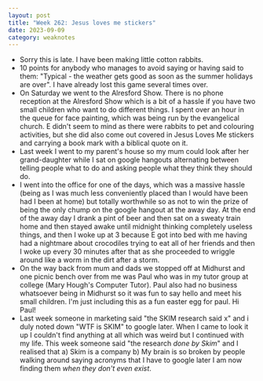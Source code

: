 ```yaml
---
layout: post
title: "Week 262: Jesus loves me stickers"
date: 2023-09-09
category: weaknotes
---
```

* Sorry this is late. I have been making little cotton rabbits.
* 10 points for anybody who manages to avoid saying or having said to them: "Typical - the weather gets good as soon as the summer holidays are over". I have already lost this game several times over.
* On Saturday we went to the Alresford Show. There is no phone reception at the Alresford Show which is a bit of a hassle if you have two small children who want to do different things. I spent over an hour in the queue for face painting, which was being run by the evangelical church. E didn't seem to mind as there were rabbits to pet and colouring activities, but she did also come out covered in Jesus Loves Me stickers and carrying a book mark with a biblical quote on it.
* Last week I went to my parent's house so my mum could look after her grand-daughter while I sat on google hangouts alternating between telling people what to do and asking people what they think they should do.
* I went into the office for one of the days, which was a massive hassle (being as I was much less conveniently placed than I would have been had I been at home) but totally worthwhile so as not to win the prize of being the only chump on the google hangout at the away day. At the end of the away day I drank a pint of beer and then sat on a sweaty train home and then stayed awake until midnight thinking completely useless things, and then I woke up at 3 because E got into bed with me having had a nightmare about crocodiles trying to eat all of her friends and then I woke up every 30 minutes after that as she proceeded to wriggle around like a worm in the dirt after a storm.
* On the way back from mum and dads we stopped off at Midhurst and one picnic bench over from me was Paul who was in my tutor group at college (Mary Hough's Computer Tutor). Paul also had no business whatsoever being in Midhurst so it was fun to say hello and meet his small children. I'm just including this as a fun easter egg for paul. Hi Paul!
* Last week someone in marketing said "the SKIM research said x" and i duly noted down "WTF is SKIM" to google later. When I came to look it up I couldn't find anything at all which was weird but I continued with my life. This week someone said "the research _done by Skim_" and I realised that
  a) Skim is a company
  b) My brain is so broken by people walking around saying acronyms that I have to google later I am now finding them _when they don't even exist_.
